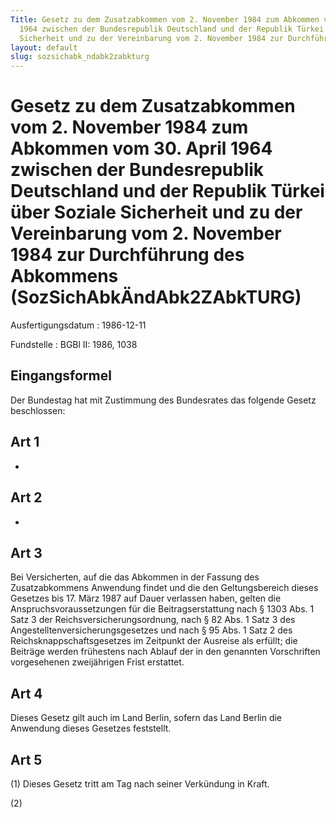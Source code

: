 ```yaml
---
Title: Gesetz zu dem Zusatzabkommen vom 2. November 1984 zum Abkommen vom 30. April
  1964 zwischen der Bundesrepublik Deutschland und der Republik Türkei über Soziale
  Sicherheit und zu der Vereinbarung vom 2. November 1984 zur Durchführung des Abkommens
layout: default
slug: sozsichabk_ndabk2zabkturg
---
```


# Gesetz zu dem Zusatzabkommen vom 2. November 1984 zum Abkommen vom 30. April 1964 zwischen der Bundesrepublik Deutschland und der Republik Türkei über Soziale Sicherheit und zu der Vereinbarung vom 2. November 1984 zur Durchführung des Abkommens (SozSichAbkÄndAbk2ZAbkTURG)

Ausfertigungsdatum
:   1986-12-11

Fundstelle
:   BGBl II: 1986, 1038



## Eingangsformel

Der Bundestag hat mit Zustimmung des Bundesrates das folgende Gesetz
beschlossen:


## Art 1

-


## Art 2

-


## Art 3

Bei Versicherten, auf die das Abkommen in der Fassung des
Zusatzabkommens Anwendung findet und die den Geltungsbereich dieses
Gesetzes bis 17. März 1987 auf Dauer verlassen haben, gelten die
Anspruchsvoraussetzungen für die Beitragserstattung nach § 1303 Abs. 1
Satz 3 der Reichsversicherungsordnung, nach § 82 Abs. 1 Satz 3 des
Angestelltenversicherungsgesetzes und nach § 95 Abs. 1 Satz 2 des
Reichsknappschaftsgesetzes im Zeitpunkt der Ausreise als erfüllt; die
Beiträge werden frühestens nach Ablauf der in den genannten
Vorschriften vorgesehenen zweijährigen Frist erstattet.


## Art 4

Dieses Gesetz gilt auch im Land Berlin, sofern das Land Berlin die
Anwendung dieses Gesetzes feststellt.


## Art 5

(1) Dieses Gesetz tritt am Tag nach seiner Verkündung in Kraft.

(2)

